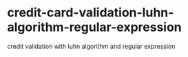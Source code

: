 # credit-card-validation-luhn-algorithm-regular-expression
credit validation with luhn algorithm and regular expression
